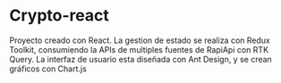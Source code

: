 # Crypto-react
Proyecto creado con React. La gestion de estado se realiza con Redux Toolkit, consumiendo la APIs de multiples fuentes de RapiApi con RTK Query. La interfaz de usuario esta diseñada con Ant Design, y se crean gráficos con Chart.js
